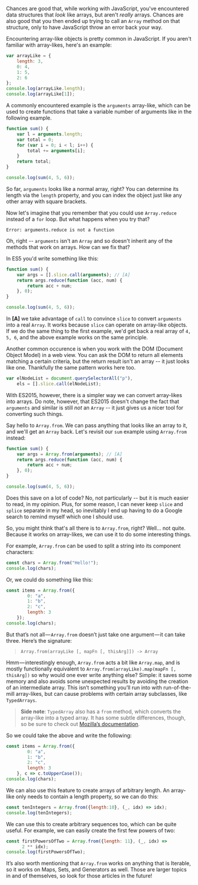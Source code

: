 Chances are good that, while working with JavaScript, you've encountered data structures that _look_ like arrays, but aren't _really_ arrays. Chances are also good that you then ended up trying to call an `Array` method on that structure, only to have JavaScript throw an error back your way.

Encountering array-like objects is pretty common in JavaScript. If you aren't familiar with array-likes, here's an example:

```javascript runnable
var arrayLike = {
    length: 3,
    0: 4,
    1: 5,
    2: 6
};
console.log(arrayLike.length);
console.log(arrayLike[1]);
```


A commonly encountered example is the `arguments` array-like, which can be used to create functions that take a variable number of arguments like in the following example.

```javascript runnable
function sum() {
    var l = arguments.length;
    var total = 0;
    for (var i = 0; i < l; i++) {
        total += arguments[i];
    }
    return total;
}

console.log(sum(4, 5, 6));
```

So far, `arguments` looks like a normal array, right? You can determine its length via the `length` property, and you can index the object just like any other array with square brackets. 

Now let's imagine that you remember that you could use `Array.reduce` instead of a `for` loop. But what happens when you try that?

```
Error: arguments.reduce is not a function
```

Oh, right -- `arguments` isn't an `Array` and so doesn't inherit any of the methods that work on arrays. How can we fix that?

In ES5 you'd write something like this:

```javascript runnable
function sum() {
    var args = [].slice.call(arguments); // [A]
    return args.reduce(function (acc, num) {
        return acc + num;
    }, 0);
}

console.log(sum(4, 5, 6));
```

In **[A]** we take advantage of `call` to convince `slice` to convert `arguments` into a real `Array`. It works because `slice` can operate on array-like objects. If we do the same thing to the first example, we'd get back a real array of `4, 5, 6`, and the above example works on the same principle.

Another common occurence is when you work with the DOM (Document Object Model) in a web view. You can ask the DOM to return all elements matching a certain criteria, but the return result isn't an array -- it just looks like one. Thankfully the same pattern works here too.

```javascript
var elNodeList = document.querySelectorAll("p"),
    els = [].slice.call(elNodeList);
```

With ES2015, however, there is a simpler way we can convert array-likes into arrays. Do note, however, that ES2015 doesn't change the fact that `arguments` and similar is still _not_ an `Array` -- it just gives us a nicer tool for converting such things.

Say hello to `Array.from`. We can pass anything that looks like an array to it, and we'll get an `Array` back. Let's revisit our `sum` example using `Array.from` instead:

```javascript runnable
function sum() {
    var args = Array.from(arguments); // [A]
    return args.reduce(function (acc, num) {
        return acc + num;
    }, 0);
}

console.log(sum(4, 5, 6));
```

Does this save on a lot of code? No, not particularly -- but it is much easier to read, in my opinion. Plus, for some reason, I can never keep `slice` and `splice` separate in my head, so inevitably I end up having to do a Google search to remind myself which one I should use.

So, you might think that's all there is to `Array.from`, right? Well... not quite. Because it works on array-likes, we can use it to do some interesting things.

For example, `Array.from` can be used to split a string into its component characters:

```javascript runnable
const chars = Array.from("Hello!");
console.log(chars);
```

Or, we could do something like this:

```javascript runnable
const items = Array.from({
        0: "a",
        1: "b",
        2: "c",
        length: 3
    });
console.log(chars);
```

But that’s not all — `Array.from` doesn’t just take one argument — it can take three. Here’s the signature:

> `Array.from(arrayLike [, mapFn [, thisArg]]) -> Array`

Hmm — interestingly enough, `Array.from` acts a bit like `Array.map`, and is mostly functionally equivalent to `Array.from(arrayLike).map(mapFn [, thisArg])` so why would one ever write anything else? Simple: it saves some memory and also avoids some unexpected results by avoiding the creation of an intermediate array. This isn’t something you’ll run into with run-of-the-mill array-likes, but can cause problems with certain array subclasses, like `TypedArrays`.

> **Side note**: `TypedArray` also has a `from` method, which converts the array-like into a typed array. It has some subtle differences, though, so be sure to check out [Mozilla’s documentation](https://developer.mozilla.org/en-US/docs/Web/JavaScript/Reference/Global_Objects/Array/from).

So we could take the above and write the following:
```javascript runnable
const items = Array.from({
        0: "a",
        1: "b",
        2: "c",
        length: 3
    }, c => c.toUpperCase());
console.log(chars);
```

We can also use this feature to create arrays of arbitrary length. An array-like only needs to contain a length property, so we can do this:

```javascript runnable
const tenIntegers = Array.from({length:10}, (_, idx) => idx);
console.log(tenIntegers);
```

We can use this to create arbitrary sequences too, which can be quite useful. For example, we can easily create the first few powers of two:

```javascript runnable
const firstPowersOfTwo = Array.from({length: 11}, (_, idx) => 
      2 ** idx);
console.log(firstPowersOfTwo);
```

It’s also worth mentioning that `Array.from` works on anything that is Iterable, so it works on Maps, Sets, and Generators as well. Those are larger topics in and of themselves, so look for those articles in the future!
